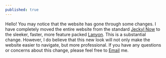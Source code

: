```yaml
---
published: true
---
```

Hello! You may notice that the website has gone through some changes. I have completely moved the entire website from the standard [Jeckyl Now](https://github.com/barryclark/jekyll-now) to the sleeker, faster, more feature packed [Lanyon](https://github.com/poole/lanyon). This is a substantial change. However, I do believe that this new look will not only make the website easier to navigate, but more professional. If you have any questions or concerns about this change, please feel free to [Email](mailto:TheKernalBlog@Protonmail.com) me.
